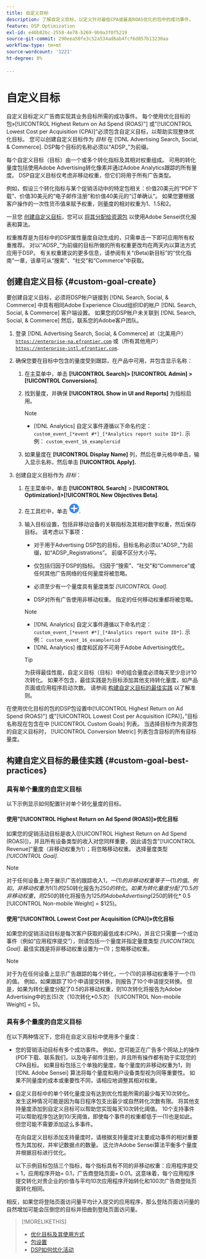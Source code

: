 ```yaml
---
title: 自定义目标
description: 了解自定义目标，以定义针对最低CPA或最高ROAS优化的包中的成功事件。
feature: DSP Optimization
exl-id: e40b82bc-2558-4e78-b269-9b9a3f0f5219
source-git-commit: 290eea50fe3c52a534ad6ab4fcf6d857b13230aa
workflow-type: tm+mt
source-wordcount: '1221'
ht-degree: 0%

---
```


# 自定义目标

自定义目标定义广告商实现其业务目标所需的成功事件。 每个使用优化目标的包»[!UICONTROL Highest Return on Ad Spend (ROAS)"] 或&quot;[!UICONTROL Lowest Cost per Acquisition (CPA)]”必须包含自定义目标，以帮助实现整体优化目标。 您可以创建自定义目标作为 *目标* 在 [!DNL Advertising Search, Social, & Commerce]. DSP每个目标的名称必须以“ADSP_”为前缀。

<!-- update image or omit it

![custom goals](/help/dsp/assets/objective-goals.png)
 -->

每个自定义目标（目标）由一个或多个转化指标及其相对权重组成。 可用的转化量度包括使用Adobe Advertising转化像素并通过Adobe Analytics跟踪的所有量度。 DSP自定义目标仅考虑非移动权重，但它们将用于所有广告类型。

例如，假设三个转化指标与某个促销活动中的特定包相关：价值20美元的“PDF下载”、价值30美元的“电子邮件注册”和价值40美元的“订单确认”。 如果您要根据客户操作的一次性货币值来赋予权重，则量度的相对权重为1、1.5和2。

一旦您 [创建自定义目标](#custom-goal-create)，您可以 [将其分配给资源包](/help/dsp/campaign-management/packages/package-settings.md) 以使用Adobe Sensei优化报表和算法。

权重推荐是为目标中的DSP属性量度自动生成的，只需单击一下即可应用所有权重推荐。 对以“ADSP_”为前缀的目标所做的所有权重更改均在两天内以算法方式应用于DSP。 有关权重建议的更多信息，请参阅有关“(Beta)新目标”的“优化指南”一章，该章可从“搜索”、“社交”和“Commerce”中获取。

## 创建自定义目标 {#custom-goal-create}

要创建自定义目标，必须将DSP帐户链接到 [!DNL Search, Social, & Commerce] 中具有相同Adobe Experience Cloud组织ID的帐户 [!DNL Search, Social, & Commerce] 客户端设置。 如果您的DSP帐户未关联到 [!DNL Search, Social, & Commerce] 然后，联系您的Adobe客户团队。

1. 登录 [!DNL Advertising Search, Social, & Commerce] at（北美用户） [`https://enterprise-na.efrontier.com`](https://enterprise-na.efrontier.com) 或（所有其他用户） [`https://enterprise-intl.efrontier.com`](https://enterprise-intl.efrontier.com).

1. 确保您要在目标中包含的量度受到跟踪，在产品中可用，并包含显示名称：

   1. 在主菜单中，单击 **[!UICONTROL Search]> [!UICONTROL Admin] >[!UICONTROL Conversions]**.

   1. 找到量度，并确保 **[!UICONTROL Show in UI and Reports]** 为指标启用。

      >[!NOTE]
      >
      >* [!DNL Analytics] 自定义事件遵循以下命名约定： `custom_event_[*event #*]_[*Analytics report suite ID*]`. 示例： `custom_event_16_examplersid`

   1. 如果量度在 **[!UICONTROL Display Name]** 列，然后在单元格中单击，输入显示名称，然后单击 **[!UICONTROL Apply].**

1. 创建自定义目标作为 *目标*：

   1. 在主菜单中，单击 **[!UICONTROL Search]** > **[!UICONTROL Optimization]>[!UICONTROL New Objectives Beta]**.

   1. 在工具栏中，单击 ![创建](/help/dsp/assets/create-search-ui.png "创建").

   1. 输入目标设置，包括非移动设备的关联指标及其相对数字权重，然后保存目标。 请考虑以下事项：

      * 对于用于Advertising DSP包的目标，目标名称必须以“ADSP_”为前缀，如“ADSP_Registrations”。 前缀不区分大小写。

      * 仅包括归因于DSP的指标。 归因于“搜索”、“社交”和“Commerce”或任何其他广告网络的任何量度将被忽略。

      * 必须至少有一个量度具有量度类型 *[!UICONTROL Goal]*.

      * DSP对所有广告使用非移动权重。 指定的任何移动权重都将被忽略。

      >[!NOTE]
      >
      >* [!DNL Analytics] 自定义事件遵循以下命名约定： `custom_event_[*event #*]_[*Analytics report suite ID*]`. 示例： `custom_event_16_examplersid`
      >* [!DNL Analytics] 维度和区段不可用于Adobe Advertising优化。

      >[!TIP]
      >
      >为获得最佳性能，自定义目标（目标）中的组合量度必须每天至少总计10次转化。 如果不包含，最佳实践是为目标添加其他支持转化量度，如产品页面或应用程序启动次数。 请参阅 [构建自定义目标的最佳实践](#custom-goal-best-practices) 以了解准则。

在使用优化目标的包的DSP包设置中[!UICONTROL Highest Return on Ad Spend (ROAS)"] 或&quot;[!UICONTROL Lowest Cost per Acquisition (CPA)]，”目标名称现在包含在中 [!UICONTROL Custom Goals] 列表。 当选择目标作为资源包的自定义目标时， [!UICONTROL Conversion Metric] 列表包含目标的所有目标量度。

## 构建自定义目标的最佳实践 {#custom-goal-best-practices}

### 具有单个量度的自定义目标

以下示例显示如何配置针对单个转化量度的目标。

#### 使用&quot;[!UICONTROL Highest Return on Ad Spend (ROAS)]»优化目标

如果您的促销活动目标是收入([!UICONTROL Highest Return on Ad Spend (ROAS)])，并且所有设备类型的收入对您同样重要，因此请包含&quot;[!UICONTROL Revenue]”量度（非移动权重为1）；将忽略移动权重。 选择量度类型 *[!UICONTROL Goal]*.

<!-- update image or delete 

![example of a ROAS custom goal with a single conversion metric](/help/dsp/assets/custom-goal-roas.png)

-->

>[!NOTE]
>
> 对于任何设备上用于展示广告的跟踪收入$1，一(1)的非移动权重等于一(1)的值。 例如，非移动权重为1 (1)的$250转化报告为$250的转化。 如果为转化量度分配了0.5的非移动权重，则$250的转化将报告为$125的Adobe Advertising($250的转化* 0.5 [!UICONTROL Non-mobile Weight] = $125)。

#### 使用&quot;[!UICONTROL Lowest Cost per Acquisition (CPA)]»优化目标

如果您的促销活动目标是每次客户获取的最低成本(CPA)，并且它只需要一个成功事件（例如“应用程序提交”），则请包括一个量度并指定量度类型 *[!UICONTROL Goal]*. 最佳实践是将非移动权重设置为一(1)；忽略移动权重。

<!-- update image or delete 

![example of a CPA custom goal with a single conversion metric](/help/dsp/assets/custom-goal-roas.png)

-->

>[!NOTE]
>
> 对于为在任何设备上显示广告跟踪的每个转化，一个(1)的非移动权重等于一个(1)的值。 例如，如果跟踪了10个申请提交转换，则报告了10个申请提交转换。 但是，如果为转化量度分配了0.5的非移动权重，则10次转化将报告为Adobe Advertising中的五(5)次（10次转化*0.5次） [!UICONTROL Non-mobile Weight] = 5)。

### 具有多个量度的自定义目标

在以下两种情况下，您将在自定义目标中使用多个量度：

* 您的营销活动目标有多个成功事件。 例如，您可能正在广告多个网站上的操作(PDF下载、联系我们，以及电子邮件注册)，并且所有操作都有助于实现您的CPA目标。 如果目标包括三个单独的量度，每个量度的非移动权重为1，则 [!DNL Adobe Sensei] 算法将每个量度和用户设备类型视为同等重要性。 如果不同量度的成本或重要性不同，请相应地调整其相对权重。

<!-- update image or delete it and adjust the wording above

   ![example of a custom goal with multiple metrics](/help/dsp/assets/custom-goal-multiple-properties.png)

-->

* 自定义目标中的单个转化量度没有达到优化性能所需的最少每天10次转化。 发生这种情况可能是因为每日程序包支出最少或自然转化次数有限。 将其他支持量度添加到自定义目标可以帮助您实现每天10次转化阈值。 10个支持事件可以帮助程序包达到10/天阈值，即使每个事件的权重都低于一(1)也是如此。 但您可能不需要添加这么多事件。

  在向自定义目标添加支持量度时，请根据支持量度对主要成功事件的相对重要性为其加权，并牢记数据点的数量。 这允许Adobe Sensei算法平衡多个量度并根据目标进行优化。

  以下示例目标包括三个指标，每个指标具有不同的非移动权重：应用程序提交= 1，应用程序开始= 0.1，广告商登陆页面= 0.01。这意味着，每个应用程序提交转化对贵企业的价值与平均10次应用程序开始转化和100次广告商登陆页面转化相同。

<!-- update image or delete it and adjust the wording above

   ![example of a custom goal with multiple metrics](/help/dsp/assets/custom-goal-multiple-properties2.png)

-->

相反，如果您将登陆页面访问量平均计入提交的应用程序，那么登陆页面访问量的自然增加可能会压倒您的目标并扭曲到登陆页面访问量。<!--reword-->

>[!MORELIKETHIS]
>
>* [优化目标及其使用方式](optimization-goals.md)
>* [包设置](/help/dsp/campaign-management/packages/package-settings.md)
> * [DSP如何优化活动](optimization-how-dsp-optimizes-campaigns.md)
